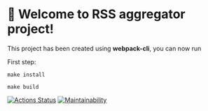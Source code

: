 # 🚀 Welcome to RSS aggregator project!

This project has been created using **webpack-cli**, you can now run

First step:
```
make install
```

```
make build
```

[![Actions Status](https://github.com/ilyasharipov/frontend-project-lvl3/workflows/hexlet-check/badge.svg)](https://github.com/ilyasharipov/frontend-project-lvl3/actions)
[![Maintainability](https://api.codeclimate.com/v1/badges/2f8a2525abe4cb05dbad/maintainability)](https://codeclimate.com/github/yanepenb/php-project-lvl3/maintainability)

